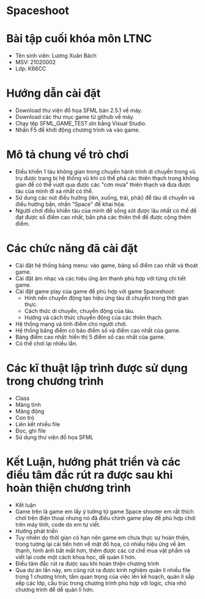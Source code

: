 # Spaceshoot
# Bài tập cuối khóa môn LTNC 
* Tên sinh viên: Lương Xuân Bách 
* MSV: 21020002
* Lớp: K66CC
# Hướng dẫn cài đặt 
* Download thư viện đồ họa SFML bản 2.5.1 về máy.
* Download các thư mục game từ github về máy.
* Chạy tệp SFML_GAME_TEST.sln bằng Visual Studio.
* Nhấn F5 để khởi động chương trình và vào game.
# Mô tả chung về trò chơi 
* Điều khiển 1 tàu không gian trong chuyến hành trình di chuyển trong vũ trụ được trang bị hệ thống vũ khí có thể phá các thiên thạch trong không gian để có thể vượt qua được các "cơn mưa" thiên thạch và đưa được tàu của mình đi xa nhất có thể. 
* Sử dung các nút điều hướng (lên, xuống, trái, phải) để tàu di chuyển và điều hướng bắn, nhấn "Space" để khai hỏa.
* Người chơi điều khiển tàu của mình để sống sót được lâu nhất có thể để đạt được số điểm cao nhất, bắn phá các thiên thể để được cộng thêm điểm.
# Các chức năng đã cài đặt 
* Cài đặt hệ thống bảng menu: vào game, bảng số điểm cao nhất và thoát game.
* Cài đặt âm nhạc và các hiệu ứng âm thanh phù hợp với từng chi tiết game.
* Cài đặt game play của game để phù hợp với game Spaceshoot:
  * Hình nền chuyển động tạo hiệu ứng tàu di chuyển trong thời gian thực.
  * Cách thức di chuyển, chuyển động của tàu.
  * Hướng và cách thức chuyển động của các thiên thạch.
* Hệ thống mạng và tính điểm cho người chơi.
* Hệ thống bảng điểm có báo điểm số và điểm cao nhất của game.
* Bảng điểm cao nhất: hiển thị 5 điểm số cao nhất của game.
* Có thể chơi lại nhiều lần.

# Các kĩ thuật lập trình được sử dụng trong chương trình
* Class
* Mảng tĩnh 
* Mảng động
* Con trỏ
* Liên kết nhiều file
* Đọc, ghi file
* Sử dụng thư viện đồ họa SFML
# Kết Luận, hướng phát triển và các điều tâm đắc rút ra được sau khi hoàn thiện chương trình
* Kết luận
 * Game trên là game em lấy ý tưởng từ game Space shooter em rất thích chơi trên điện thoại nhưng nó đã điều chỉnh game play để phù hợp chơi trên máy tính, code do em tự viết.
* Hướng phát triển
 * Tuy nhiên do thời gian có hạn nên game em chưa thực sự hoàn thiện, trong tương lại cải tiến hơn về mặt đồ họa, có nhiều hiệu ứng về âm thanh, hình ảnh bắt mắt hơn, thêm được các cơ chế mua vật phẩm và viết lại code một cách khoa học, dễ quản lí hơn.
* Điều tâm đắc rút ra được sau khi hoàn thiện chương trình
 * Qua dự án lần này, em cũng rút ra được kinh nghiệm quản lí nhiều file trong 1 chương trình, tầm quan trọng của việc lên kế hoạch, quản lí sắp xếp các lớp, cấu trúc trong chương trình phù hợp với logic, chia nhỏ chương trình để dễ quản lí hơn.
